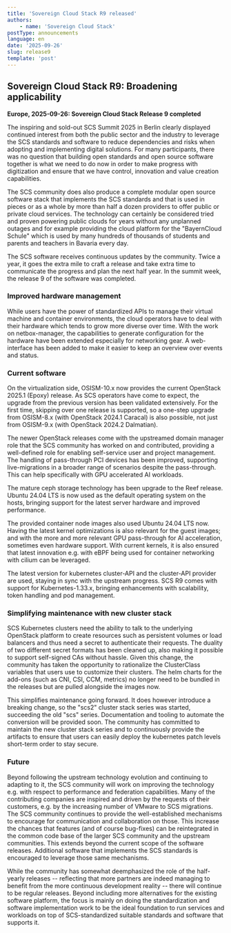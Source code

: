 ```yaml
---
title: 'Sovereign Cloud Stack R9 released'
authors:
    - name: 'Sovereign Cloud Stack'
postType: announcements
language: en
date: '2025-09-26'
slug: release9
template: 'post'
---
```


## Sovereign Cloud Stack R9: Broadening applicability

**Europe, 2025-09-26: Sovereign Cloud Stack Release 9 completed**

The inspiring and sold-out SCS Summit 2025 in Berlin clearly displayed
continued interest from both the public sector and the industry to leverage the
SCS standards and software to reduce dependencies and risks when adopting and
implementing digital solutions. For many participants, there was no question
that building open standards and open source software together is what we need
to do now in order to make progress with digitization and ensure that we
have control, innovation and value creation capabilities.

The SCS community does also produce a complete modular open source software
stack that implements the SCS standards and that is used in pieces or as a
whole by more than half a dozen providers to offer public or private cloud
services. The technology can certainly be considered tried and proven powering
public clouds for years without any unplanned outages and for example providing
the cloud platform for the "BayernCloud Schule" which is used by many hundreds
of thousands of students and parents and teachers in Bavaria every day.

The SCS software receives continuous updates by the community. Twice a year,
it goes the extra mile to craft a release and take extra time to communicate
the progress and plan the next half year. In the summit week, the release 9
of the software was completed.

### Improved hardware management

While users have the power of standardized APIs to manage their virtual
machine and container environments, the cloud operators have to deal with
their hardware which tends to grow more diverse over time. With the work
on netbox-manager, the capabilities to generate configuration for the
hardware have been extended especially for networking gear. A web-interface
has been added to make it easier to keep an overview over events and status.

### Current software

On the virtualization side, OSISM-10.x now provides the current OpenStack
2025.1 (Epoxy) release. As SCS operators have come to expect, the upgrade
from the previous version has been validated extensively. For the first
time, skipping over one release is supported, so a one-step upgrade from
OSISM-8.x (with OpenStack 2024.1 Caracal) is also possible, not just from
OSISM-9.x (with OpenStack 2024.2 Dalmatian).

The newer OpenStack releases come with the upstreamed domain manager role
that the SCS community has worked on and contributed, providing a well-defined
role for enabling self-service user and project management.
The handling of pass-through PCI devices has been improved, supporting
live-migrations in a broader range of scenarios despite the pass-through.
This can help specifically with GPU accelerated AI workloads.

The mature ceph storage technology has been upgrade to the Reef release.
Ubuntu 24.04 LTS is now used as the default operating system on the hosts,
bringing support for the latest server hardware and improved performance.

The provided container node images also used Ubuntu 24.04 LTS now. Having
the latest kernel optimizations is also relevant for the guest images; and
with the more and more relevant GPU pass-through for AI acceleration,
sometimes even hardware support. With current kernels, it is also ensured
that latest innovation e.g. with eBPF being used for container networking
with cilium can be leveraged.

The latest version for kubernetes cluster-API and the cluster-API provider
are used, staying in sync with the upstream progress. SCS R9 comes with
support for Kubernetes-1.33.x, bringing enhancements with scalability,
token handling and pod management.

### Simplifying maintenance with new cluster stack

SCS Kubernetes clusters need the ability to talk to the underlying OpenStack
platform to create resources such as persistent volumes or load balancers and
thus need a secret to authenticate their requests. The duality of two different
secret formats has been cleaned up, also making it possible to support
self-signed CAs without hassle. Given this change, the community has taken the
opportunity to rationalize the ClusterClass variables that users use to
customize their clusters. The helm charts for the add-ons (such as CNI, CSI,
CCM, metrics) no longer need to be bundled in the releases but are pulled
alongside the images now.

This simplifies maintenance going forward. It does however introduce a breaking
change, so the "scs2" cluster stack series was started, succeeding the old
"scs" series. Documentation and tooling to automate the conversion will be
provided soon. The community has committed to maintain the new cluster stack
series and to continuously provide the artifacts to ensure that users can
easily deploy the kubernetes patch levels short-term order to stay secure.

### Future

Beyond following the upstream technology evolution and continuing to adapting
to it, the SCS community will work on improving the technology e.g. with
respect to performance and federation capabilities. Many of the contributing
companies are inspired and driven by the requests of their customers, e.g. by
the increasing number of VMware to SCS migrations. The SCS
community continues to provide the well-established mechanisms to encourage for
communication and collaboration on those. This increase the chances that
features (and of course bug-fixes) can be reintegrated in the common code base
of the larger SCS community and the upstream communities.
This extends beyond the current scope of the software
releases. Additional software that implements the SCS standards is encouraged
to leverage those same mechanisms.

While the community has somewhat
deemphasized the role of the half-yearly releases -- reflecting that more
partners are indeed managing to benefit from the more continuous development
reality -- there will continue to be regular releases. Beyond including more
alternatives for the existing software platform, the focus is mainly on
doing the standardization and software implementation work to be the ideal
foundation to run services and workloads on top of SCS-standardized
suitable standards and software that supports it.

